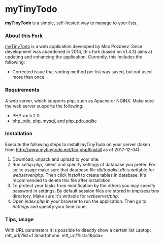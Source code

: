 # myTinyTodo
__myTinyTodo__ is a simple, self-hosted way to manage to your lists.

### About this Fork
[myTinyTodo](http://www.mytinytodo.net/) is a web application developed by Max Pozdeev. Since development was abandoned in 2014, this fork (based on v1.4.3) aims at updating and enhancing the application. Currently, this includes the following:

- Corrected issue that sorting method per list was saved, but not used more than once

### Requirements
A web server, which supports php, such as Apache or NGINX. Make sure the web server supports the following:

- PHP >= 5.2.0
- php_pdo, php_mysql, and php_pdo_sqlite

### Installation
Execute the following steps to install myTinyTodo on your server (taken from http://www.mytinytodo.net/faq.php#install as of 2017-12-04):

1. Download, unpack and upload to your site.
2. Run _setup.php_, select and specify settings of database you prefer. For sqlite usage make sure that database file _db/todolist.db_ is writable for _webserver/php_. Then click _Install_ to create tables in database. It's recommended to delete this file after installation.
3. To protect your tasks from modification by the others you may specify password in settings. By default session files are stored in _tmp/sessions_ directory. Make sure it's writable for _webserver/php_.
4. Open _index.php_ in your browser to run the application. Then go to _Settings_ and specify your time zone.

### Tips, usage
With URL parameters it is possible to directly show a certain list 
    Laptop: mtt_url/?list=1
    Smartphone: mtt_url/?list=1&pda=

